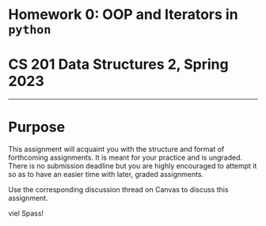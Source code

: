 # Homework 0: OOP and Iterators in `python`
# CS 201 Data Structures 2, Spring 2023
***

# Purpose

This assignment will acquaint you with the structure and format of forthcoming assignments. It is meant for your practice and is ungraded. There is no submission deadline but you are highly encouraged to attempt it so as to have an easier time with later, graded assignments.

Use the corresponding discussion thread on Canvas to discuss this assignment.

viel Spass!
